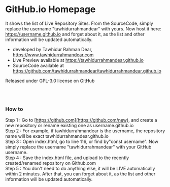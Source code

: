 # GitHub.io Homepage <br>
It shows the list of Live Repository Sites. From the SourceCode, simply replace the username "tawhidurrahmandear" with yours. Now host it here: https://username.github.io and forget about it, as the list and other information will be updated automatically. <br>

* developed by Tawhidur Rahman Dear, https://www.tawhidurrahmandear.com <br>
* Live Preview available at https://tawhidurrahmandear.github.io <br>
* SourceCode available at https://github.com/tawhidurrahmandear/tawhidurrahmandear.github.io <br>

Released under GPL-3.0 license on GitHub 

<br>
<br>

### How to
Step 1 : Go to [https://github.com](https://github.com/new), and create a new repository or rename existing one as username.github.io <br>
Step 2 : For example, if tawhidurrahmandear is the username, the repository name will be exact tawhidurrahmandear.github.io <br>
Step 3 : Open index.html, go to line 116, or find by"const username". Now simply replace the username "tawhidurrahmandear" with your GitHub username. <br>
Step 4 : Save the index.html file, and upload to the recently created/renamed repository on Github.com <br>
Step 5 : You don't need to do anything else, it will be LIVE automatically within 2 minutes. After that, you can forget about it, as the list and other information will be updated automatically. 

